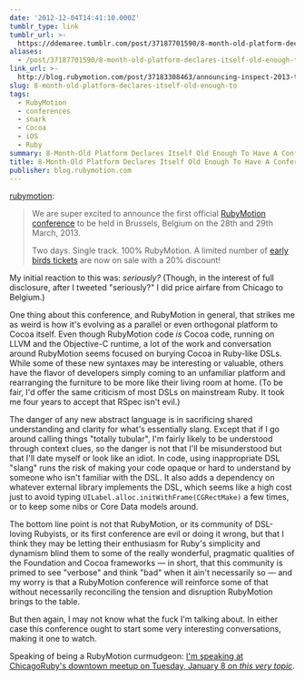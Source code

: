 ```yaml
---
date: '2012-12-04T14:41:10.000Z'
tumblr_type: link
tumblr_url: >-
  https://ddemaree.tumblr.com/post/37187701590/8-month-old-platform-declares-itself-old-enough-to
aliases:
  - /post/37187701590/8-month-old-platform-declares-itself-old-enough-to
link_url: >-
  http://blog.rubymotion.com/post/37183308463/announcing-inspect-2013-the-rubymotion-conference
slug: 8-month-old-platform-declares-itself-old-enough-to
tags:
  - RubyMotion
  - conferences
  - snark
  - Cocoa
  - iOS
  - Ruby
summary: 8-Month-Old Platform Declares Itself Old Enough To Have A Conference
title: 8-Month-Old Platform Declares Itself Old Enough To Have A Conference
publisher: blog.rubymotion.com
---
```


<p><a class="tumblr_blog" href="http://blog.rubymotion.com/post/37183308463/announcing-inspect-2013-the-rubymotion-conference">rubymotion</a>:</p>&#13;
<blockquote>&#13;
<p>We are super excited to announce the first official <a href="http://www.rubymotion.com/conference">RubyMotion conference</a> to be held in Brussels, Belgium on the 28th and 29th March, 2013.</p>&#13;
<p>Two days. Single track. 100% RubyMotion. A limited number of <a href="http://myupcoming.com/en/event/37754/rubymotion-inspect-2013/info">early birds tickets</a> are now on sale with a 20% discount!</p>&#13;
</blockquote>&#13;
<p>My initial reaction to this was: <em>seriously? </em>(Though, in the interest of full disclosure, after I tweeted "seriously?" I did price airfare from Chicago to Belgium.)</p>&#13;
<p>One thing about this conference, and RubyMotion in general, that strikes me as weird is how it's evolving as a parallel or even orthogonal platform to Cocoa itself. Even though RubyMotion code <em>is </em>Cocoa code, running on LLVM and the Objective-C runtime, a lot of the work and conversation around RubyMotion seems focused on burying Cocoa in Ruby-like DSLs. While some of these new syntaxes may be interesting or valuable, others have the flavor of developers simply coming to an unfamiliar platform and rearranging the furniture to be more like their living room at home. (To be fair, I'd offer the same criticism of most DSLs on mainstream Ruby. It took me four years to accept that RSpec isn't evil.)</p>&#13;
<p>The danger of any new abstract language is in sacrificing shared understanding and clarity for what's essentially slang. Except that if I go around calling things "totally tubular", I'm fairly likely to be understood through context clues, so the danger is not that I'll be misunderstood but that I'll date myself or look like an idiot. In code, using inappropriate DSL "slang" runs the risk of making your code opaque or hard to understand by someone who isn't familiar with the DSL. It also adds a dependency on whatever external library implements the DSL, which seems like a high cost just to avoid typing <code>UILabel.alloc.initWithFrame(CGRectMake)</code> a few times, or to keep some nibs or Core Data models around.</p>&#13;
<p>The bottom line point is not that RubyMotion, or its community of DSL-loving Rubyists, or its first conference are evil or doing it wrong, but that I think they may be letting their enthusiasm for Ruby's simplicity and dynamism blind them to some of the really wonderful, pragmatic qualities of the Foundation and Cocoa frameworks — in short, that this community is primed to see "verbose" and think "bad" when it ain't necessarily so — and my worry is that a RubyMotion conference will reinforce some of that without necessarily reconciling the tension and disruption RubyMotion brings to the table.</p>&#13;
<p>But then again, I may not know what the fuck I'm talking about. In either case this conference ought to start some very interesting conversations, making it one to watch.</p>&#13;
<p>Speaking of being a RubyMotion curmudgeon: <a href="http://www.meetup.com/ChicagoRuby/events/81615162/">I'm speaking at ChicagoRuby's downtown meetup on Tuesday, January 8 on <em>this very topic</em></a>.</p> 